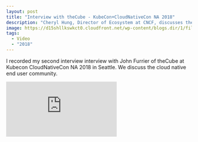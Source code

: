 ```yaml
---
layout: post
title: "Interview with theCube - KubeCon+CloudNativeCon NA 2018"
description: "Cheryl Hung, Director of Ecosystem at CNCF, discusses the cloud native end user community on theCube."
image: https://d15shllkswkct0.cloudfront.net/wp-content/blogs.dir/1/files/2019/01/IMG_2933-1-768x512.jpg
tags:
  - Video
  - "2018"
---
```


I recorded my second interview interview with John Furrier of theCube at Kubecon
CloudNativeCon NA 2018 in Seattle. We discuss the cloud native end user
community.

<div class="video-wrapper">
    <iframe src="https://www.youtube.com/embed/3vcfxbZwOFI" frameborder="0" allowfullscreen></iframe>
</div>
